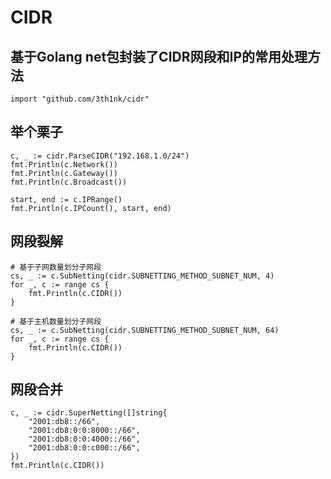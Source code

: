# CIDR

## 基于Golang net包封装了CIDR网段和IP的常用处理方法

    import "github.com/3th1nk/cidr"

## 举个栗子

    c, _ := cidr.ParseCIDR("192.168.1.0/24")
    fmt.Println(c.Network())
    fmt.Println(c.Gateway())
    fmt.Println(c.Broadcast())

	start, end := c.IPRange()
	fmt.Println(c.IPCount(), start, end)

## 网段裂解

    # 基于子网数量划分子网段
    cs, _ := c.SubNetting(cidr.SUBNETTING_METHOD_SUBNET_NUM, 4)
    for _, c := range cs {
        fmt.Println(c.CIDR())
    }

    # 基于主机数量划分子网段
    cs, _ := c.SubNetting(cidr.SUBNETTING_METHOD_SUBNET_NUM, 64)
    for _, c := range cs {
        fmt.Println(c.CIDR())
    }

## 网段合并

    c, _ := cidr.SuperNetting([]string{
        "2001:db8::/66",
        "2001:db8:0:0:8000::/66",
        "2001:db8:0:0:4000::/66",
        "2001:db8:0:0:c000::/66",
    })
    fmt.Println(c.CIDR())